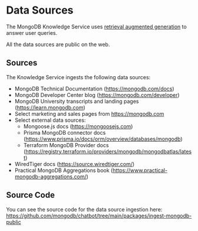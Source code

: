 # Data Sources

The MongoDB Knowledge Service uses [retrieval augmented generation](https://www.mongodb.com/resources/basics/artificial-intelligence/retrieval-augmented-generation) to answer user queries.

All the data sources are public on the web.


## Sources

The Knowledge Service ingests the following data sources:

- MongoDB Technical Documentation (https://mongodb.com/docs)
- MongoDB Developer Center blog (https://mongodb.com/developer)
- MongoDB University transcripts and landing pages (https://learn.mongodb.com)
- Select marketing and sales pages from https://mongodb.com
- Select external data sources:
  - Mongoose.js docs (https://mongoosejs.com)
  - Prisma MongoDB connector docs (https://www.prisma.io/docs/orm/overview/databases/mongodb)
  - Terraform MongoDB Provider docs (https://registry.terraform.io/providers/mongodb/mongodbatlas/latest)
 - WiredTiger docs (https://source.wiredtiger.com/)
 - Practical MongoDB Aggregations book (https://www.practical-mongodb-aggregations.com/)


## Source Code

You can see the source code for the data source ingestion here: https://github.com/mongodb/chatbot/tree/main/packages/ingest-mongodb-public
